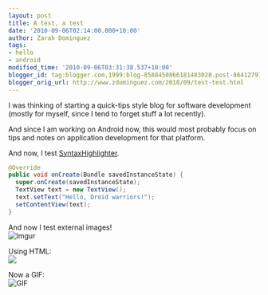 ```yaml
---
layout: post
title: A test, a test
date: '2010-09-06T02:14:00.000+10:00'
author: Zarah Dominguez
tags:
- hello
- android
modified_time: '2010-09-06T03:31:38.537+10:00'
blogger_id: tag:blogger.com,1999:blog-8588450866181483028.post-8641279766713478805
blogger_orig_url: http://www.zdominguez.com/2010/09/test-test.html
---
```


I was thinking of starting a quick-tips style blog for software development (mostly for myself, since I tend to forget stuff a lot recently).

And since I am working on Android now, this would most probably focus on tips and notes on application development for that platform.

And now, I test [SyntaxHighlighter](http://alexgorbatchev.com/SyntaxHighlighter/).



```java
@Override
public void onCreate(Bundle savedInstanceState) {
  super.onCreate(savedInstanceState);
  TextView text = new TextView();
  text.setText("Hello, Droid warriors!");
  setContentView(text);
}
```


And now I test external images!  
![Imgur](https://i.imgur.com/g3M5YgK.png)


Using HTML:  
<img src="https://i.imgur.com/g3M5YgK.png">

Now a GIF:  
![GIF](https://i.imgur.com/Bz3DVdd.gifv)